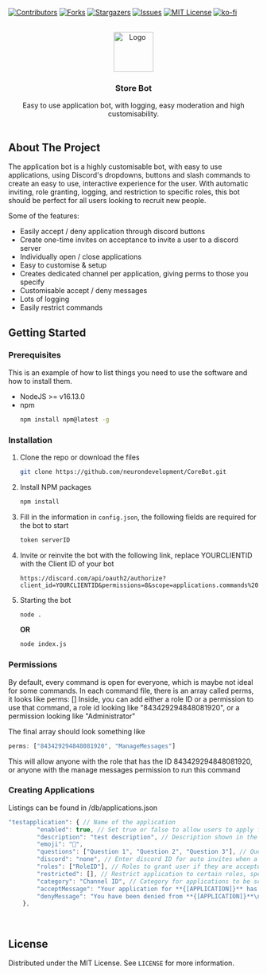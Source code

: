 <div id="top"></div>

[![Contributors][contributors-shield]][contributors-url]
[![Forks][forks-shield]][forks-url]
[![Stargazers][stars-shield]][stars-url]
[![Issues][issues-shield]][issues-url]
[![MIT License][license-shield]][license-url]
[![ko-fi](https://ko-fi.com/img/githubbutton_sm.svg)](https://ko-fi.com/V7V54KONZ)

<!-- PROJECT LOGO -->
<br />
<div align="center">
  <img src="https://cdn.discordapp.com/attachments/849289892068065310/954062297003860028/logo.png" alt="Logo" width="80" height="80">

  <h3 align="center">Store Bot</h3>

  <p align="center">
    Easy to use application bot, with logging, easy moderation and high customisability.
    <br />
    <br />
  </p>
</div>

<!-- ABOUT THE PROJECT -->
## About The Project

The application bot is a highly customisable bot, with easy to use applications, using Discord's dropdowns, buttons and slash commands to create an easy to use, interactive experience for the user. With automatic inviting, role granting, logging, and restriction to specific roles, this bot should be perfect for all users looking to recruit new people.

Some of the features:
* Easily accept / deny application through discord buttons
* Create one-time invites on acceptance to invite a user to a discord server
* Individually open / close applications
* Easy to customise & setup
* Creates dedicated channel per application, giving perms to those you specify
* Customisable accept / deny messages
* Lots of logging
* Easily restrict commands

<!-- GETTING STARTED -->
## Getting Started

### Prerequisites

This is an example of how to list things you need to use the software and how to install them.
* NodeJS >= v16.13.0
* npm
  ```sh
  npm install npm@latest -g
  ```

### Installation

1. Clone the repo or download the files
   ```sh
   git clone https://github.com/neurondevelopment/CoreBot.git
   ```
2. Install NPM packages
   ```sh
   npm install
   ```
3. Fill in the information in `config.json`, the following fields are required for the bot to start
   ```js
   token serverID
   ```
4. Invite or reinvite the bot with the following link, replace YOURCLIENTID with the Client ID of your bot
   ```
   https://discord.com/api/oauth2/authorize?client_id=YOURCLIENTID&permissions=8&scope=applications.commands%20bot
   ```
5. Starting the bot
   ```sh
   node .
   ```
   **OR**
   
   ```sh
   node index.js
   ```

### Permissions
By default, every command is open for everyone, which is maybe not ideal for some commands. 
In each command file, there is an array called perms, it looks like perms: []
Inside, you can add either a role ID or a permission to use that command, a role id looking like "843429294848081920", or a permission looking like "Administrator"

The final array should look something like
```js
perms: ["843429294848081920", "ManageMessages"]
```
This will allow anyone with the role that has the ID 843429294848081920, or anyone with the manage messages permission to run this command

### Creating Applications

Listings can be found in /db/applications.json

```js
"testapplication": { // Name of the application
        "enabled": true, // Set true or false to allow users to apply for this
        "description": "test description", // Description shown in the dropdown menu, max 100 CHARS (not words)
        "emoji": "🤡", 
        "questions": ["Question 1", "Question 2", "Question 3"], // Questions, max 50 CHARS per question, discords limits not mine. There is a limit of 25 questions
        "discord": "none", // Enter discord ID for auto invites when a user is accepted
        "roles": ["RoleID"], // Roles to grant user if they are accepted, specify role IDs
        "restricted": [], // Restrict application to certain roles, specify their role IDs
        "category": "Channel ID", // Category for applications to be sent to to be approved / denied
        "acceptMessage": "Your application for **{[APPLICATION]}** has been accepted", // Message sent to user if they are accepted. Use {[APPLICATION]} to autofill the name of the application
        "denyMessage": "You have been denied from **{[APPLICATION]}**\nReason: `{[REASON]}`"/ Message sent to user if they are accepted. Use {[APPLICATION]} to autofill the name of the application {[REASON]} to autofill the reason
    },
```
<br>

<!-- LICENSE -->
## License

Distributed under the MIT License. See `LICENSE` for more information.

<!-- MARKDOWN LINKS & IMAGES -->
<!-- https://www.markdownguide.org/basic-syntax/#reference-style-links -->
[contributors-shield]: https://img.shields.io/github/contributors/neurondevelopment/ApplicationBot.svg?style=for-the-badge
[contributors-url]: https://github.com/neurondevelopment/ApplicationBot/graphs/contributors
[forks-shield]: https://img.shields.io/github/forks/neurondevelopment/ApplicationBot.svg?style=for-the-badge
[forks-url]: https://github.com/neurondevelopment/ApplicationBot/network/members
[stars-shield]: https://img.shields.io/github/stars/neurondevelopment/ApplicationBot.svg?style=for-the-badge
[stars-url]: https://github.com/neurondevelopment/ApplicationBot/stargazers
[issues-shield]: https://img.shields.io/github/issues/neurondevelopment/ApplicationBot.svg?style=for-the-badge
[issues-url]: https://github.com/neurondevelopment/ApplicationBot/issues
[license-shield]: https://img.shields.io/github/license/neurondevelopment/ApplicationBot.svg?style=for-the-badge
[license-url]: https://github.com/neurondevelopment/ApplicationBot/blob/main/LICENSE
